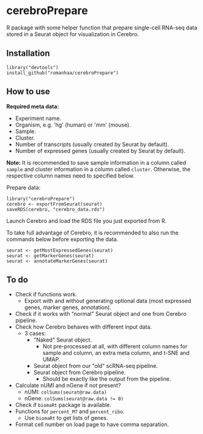 # cerebroPrepare

R package with some helper function that prepare single-cell RNA-seq data stored in a Seurat object for visualization in Cerebro.

## Installation

```
library("devtools")
install_github("romanhaa/cerebroPrepare")
```

## How to use

**Required meta data:**

* Experiment name.
* Organism, e.g. 'hg' (human) or 'mm' (mouse).
* Sample.
* Cluster.
* Number of transcripts (usually created by Seurat by default).
* Number of expressed genes (usually created by Seurat by default).

**Note:** It is recommended to save sample information in a column called `sample` and cluster information in a column called `cluster`. Otherwise, the respective column names need to specified below.

Prepare data:

```
library("cerebroPrepare")
cerebro <- exportFromSeurat(seurat)
saveRDS(cerebro, "cerebro_data.rds")
```

Launch Cerebro and load the RDS file you just exported from R.

To take full advantage of Cerebro, it is recommended to also run the commands below before exporting the data.



```
seurat <- getMostExpressedGenes(seurat)
seurat <- getMarkerGenes(seurat)
seurat <- annotateMarkerGenes(seurat)
```

## To do

* Check if functions work.
  * Export with and without generating optional data (most expressed genes, marker genes, annotation).
* Check if it works with "normal" Seurat object and one from Cerebro pipeline.
* Check how Cerebro behaves with different input data.
  * 3 cases:
    * "Naked" Seurat object.
      * Not pre-processed at all, with different column names for sample and column, an extra meta column, and t-SNE and UMAP.
    * Seurat object from our "old" scRNA-seq pipeline.
    * Seurat object from Cerebro pipeline.
      * Should be exactly like the output from the pipeline.
* Calculate nUMI and nGene if not present?
  * nUMI: `colSums(seurat@raw.data)`
  * nGene: `colSums(seurat@raw.data != 0)`
* Check if `biomaRt` package is available.
* Functions for `percent_MT` and `percent_ribo`.
  * Use `biomaRt` to get lists of genes.
* Format cell number on load page to have comma separation.
